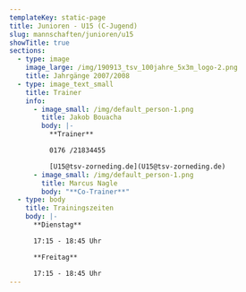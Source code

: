 ```yaml
---
templateKey: static-page
title: Junioren - U15 (C-Jugend)
slug: mannschaften/junioren/u15
showTitle: true
sections:
  - type: image
    image_large: /img/190913_tsv_100jahre_5x3m_logo-2.png
    title: Jahrgänge 2007/2008
  - type: image_text_small
    title: Trainer
    info:
      - image_small: /img/default_person-1.png
        title: Jakob Bouacha
        body: |-
          **Trainer**

          0176 /21834455

          [U15@tsv-zorneding.de](U15@tsv-zorneding.de)
      - image_small: /img/default_person-1.png
        title: Marcus Nagle
        body: "**Co-Trainer**"
  - type: body
    title: Trainingszeiten
    body: |-
      **Dienstag**

      17:15 - 18:45 Uhr

      **Freitag**

      17:15 - 18:45 Uhr
---
```

